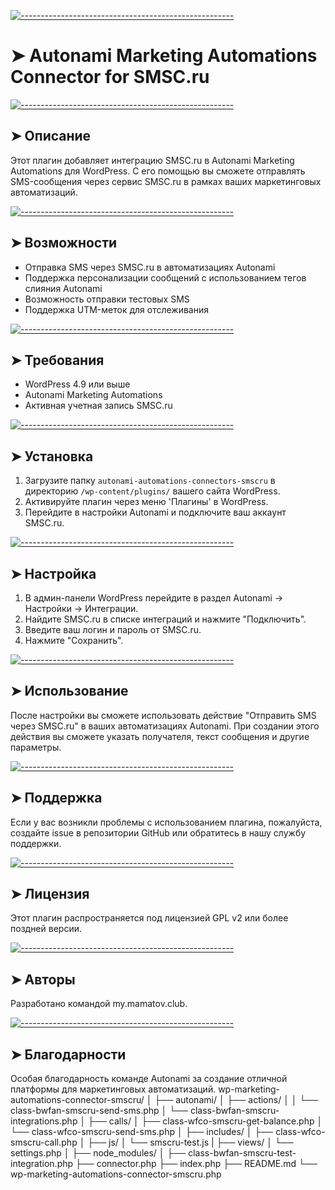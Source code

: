 <!-- ⚠️ This README has been generated from the file(s) "blueprint.md" ⚠️-->
[![-----------------------------------------------------](https://raw.githubusercontent.com/andreasbm/readme/master/assets/lines/colored.png)](#autonami-marketing-automations-connector-for-smscru)

# ➤ Autonami Marketing Automations Connector for SMSC.ru


[![-----------------------------------------------------](https://raw.githubusercontent.com/andreasbm/readme/master/assets/lines/colored.png)](#)

## ➤ Описание

Этот плагин добавляет интеграцию SMSC.ru в Autonami Marketing Automations для WordPress. С его помощью вы сможете отправлять SMS-сообщения через сервис SMSC.ru в рамках ваших маркетинговых автоматизаций.


[![-----------------------------------------------------](https://raw.githubusercontent.com/andreasbm/readme/master/assets/lines/colored.png)](#)

## ➤ Возможности

- Отправка SMS через SMSC.ru в автоматизациях Autonami
- Поддержка персонализации сообщений с использованием тегов слияния Autonami
- Возможность отправки тестовых SMS
- Поддержка UTM-меток для отслеживания


[![-----------------------------------------------------](https://raw.githubusercontent.com/andreasbm/readme/master/assets/lines/colored.png)](#)

## ➤ Требования

- WordPress 4.9 или выше
- Autonami Marketing Automations
- Активная учетная запись SMSC.ru


[![-----------------------------------------------------](https://raw.githubusercontent.com/andreasbm/readme/master/assets/lines/colored.png)](#)

## ➤ Установка

1. Загрузите папку `autonami-automations-connectors-smscru` в директорию `/wp-content/plugins/` вашего сайта WordPress.
2. Активируйте плагин через меню 'Плагины' в WordPress.
3. Перейдите в настройки Autonami и подключите ваш аккаунт SMSC.ru.


[![-----------------------------------------------------](https://raw.githubusercontent.com/andreasbm/readme/master/assets/lines/colored.png)](#)

## ➤ Настройка

1. В админ-панели WordPress перейдите в раздел Autonami -> Настройки -> Интеграции.
2. Найдите SMSC.ru в списке интеграций и нажмите "Подключить".
3. Введите ваш логин и пароль от SMSC.ru.
4. Нажмите "Сохранить".


[![-----------------------------------------------------](https://raw.githubusercontent.com/andreasbm/readme/master/assets/lines/colored.png)](#)

## ➤ Использование

После настройки вы сможете использовать действие "Отправить SMS через SMSC.ru" в ваших автоматизациях Autonami. При создании этого действия вы сможете указать получателя, текст сообщения и другие параметры.


[![-----------------------------------------------------](https://raw.githubusercontent.com/andreasbm/readme/master/assets/lines/colored.png)](#)

## ➤ Поддержка

Если у вас возникли проблемы с использованием плагина, пожалуйста, создайте issue в репозитории GitHub или обратитесь в нашу службу поддержки.


[![-----------------------------------------------------](https://raw.githubusercontent.com/andreasbm/readme/master/assets/lines/colored.png)](#)

## ➤ Лицензия

Этот плагин распространяется под лицензией GPL v2 или более поздней версии.


[![-----------------------------------------------------](https://raw.githubusercontent.com/andreasbm/readme/master/assets/lines/colored.png)](#)

## ➤ Авторы

Разработано командой my.mamatov.club.


[![-----------------------------------------------------](https://raw.githubusercontent.com/andreasbm/readme/master/assets/lines/colored.png)](#)

## ➤ Благодарности

Особая благодарность команде Autonami за создание отличной платформы для маркетинговых автоматизаций.
wp-marketing-automations-connector-smscru/
│
├── autonami/
│   ├── actions/
│   │   └── class-bwfan-smscru-send-sms.php
│   └── class-bwfan-smscru-integrations.php
│
├── calls/
│   ├── class-wfco-smscru-get-balance.php
│   └── class-wfco-smscru-send-sms.php
│
├── includes/
│   ├── class-wfco-smscru-call.php
│
├── js/
│   └── smscru-test.js
|
├── views/
│   └── settings.php
│
├── node_modules/
│
├── class-bwfan-smscru-test-integration.php
├── connector.php
├── index.php
├── README.md
└── wp-marketing-automations-connector-smscru.php